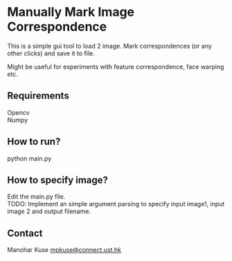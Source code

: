 # Manually Mark Image Correspondence

This is a simple gui tool to load 2 image. Mark correspondences (or any other clicks) and save it to file. 

Might be useful for experiments with feature correspondence, face warping etc. 

## Requirements
Opencv<br/>
Numpy

## How to run?
python main.py

## How to specify image?
Edit the main.py file. <br/>
TODO: Implement an simple argument parsing to specify input image1, input image 2 and output filename.  

## Contact
Manohar Kuse <mpkuse@connect.ust.hk>

